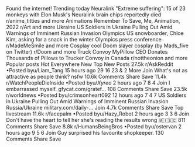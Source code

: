 Found the internet!
Trending today
Neuralink
"Extreme suffering": 15 of 23 monkeys with Elon Musk's Neuralink brain chips reportedly died
r/anime_titties and more
Animations
Remember To Save, Me, Animation, 2022
r/Art and more
Ukraine
US Soldiers in Ukraine Pulling Out Amid Warnings of Imminent Russian Invasion
Olympics
US snowboarder, Chloe Kim, asking for a snack in the winter Olympics press conference
r/MadeMeSmile and more
Cosplay
cool Doom slayer cosplay (by Mads_five on Twitter)
r/Doom and more
Truck Convoy
MyPillow CEO Donates Thousands of Pillows to Trucker Convoy in Canada
r/nottheonion and more
Popular posts
Hot
Everywhere
New
Top
New Posts
27.5k
r/AskReddit
•Posted byu/Liam_Tang
15 hours ago
29
16
23
& 2 More
Join
What's not as attractive as people think?
nsfw
10.6k Comments
Share
Save
11.4k
r/WatchPeopleDieInside
•Posted byu/_Xyreo_
2 hours ago
7
8
4
Join
I embarrassed myself.
gfycat.com/gratef...
108 Comments
Share
Save
23.5k
r/worldnews
•Posted byu/crimsonheart092
12 hours ago
7
4
7
US Soldiers in Ukraine Pulling Out Amid Warnings of Imminent Russian Invasion
Russia/Ukraine
military.com/daily-...
Join
4.7k Comments
Share
Save
Top livestream
11.6k
r/facepalm
•Posted byu/Hazy_Robot
2 hours ago
3
3
6
Join
Don't have the heart to tell her she's reading the results wrong
 🇲​🇮​🇸​🇨​
811 Comments
Share
Save
8.8k
r/HumansBeingBros
•Posted byu/ostervan
2 hours ago
9
5
6
Join
Guy surprised his favourite shopkeeper.
130 Comments
Share
Save